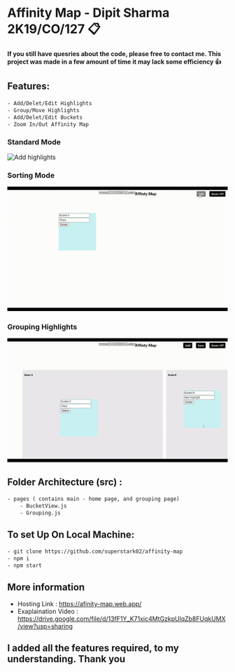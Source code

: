# Affinity Map - Dipit Sharma 2K19/CO/127 📋 

#### If you still have quesries about the code, please free to contact me. This project was made in a few amount of time it may lack some efficiency 👍

## Features:

    - Add/Delet/Edit Highlights 
    - Group/Move Highlights
    - Add/Delet/Edit Buckets
    - Zoom In/Out Affinity Map 

### Standard Mode
![Add highlights](./standard.gif)

### Sorting Mode
![Add bucket](./sort1.gif)

### Grouping Highlights
![Pan And Zoom](./grouping.gif)

## Folder Architecture (src) :

    - pages ( contains main - home page, and grouping page)
        - BucketView.js
        - Grouping.js

## To set Up On Local Machine:

    - git clone https://github.com/superstark02/affinity-map
    - npm i
    - npm start

## More information
* Hosting Link : https://afinity-map.web.app/
* Exaplaination Video : https://drive.google.com/file/d/13fF1Y_K71xic4MtGzkpUlqZb8FUqkUMX/view?usp=sharing

## I added all the features required, to my understanding. Thank you 

